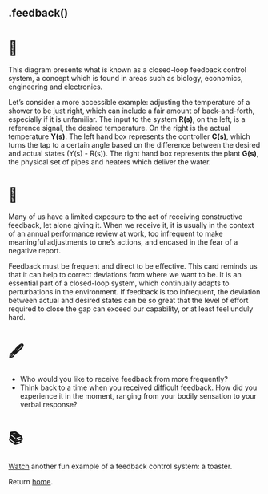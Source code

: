 ## .feedback()

# 🔬

This diagram presents what is known as a closed-loop feedback control system, a concept which is found in areas such as biology, economics, engineering and electronics. 

Let’s consider a more accessible example: adjusting the temperature of a shower to be just right, which can include a fair amount of back-and-forth, especially if it is unfamiliar. The input to the system **R(s)**, on the left, is a reference signal, the desired temperature. On the right is the actual temperature **Y(s)**. The left hand box represents the controller **C(s)**, which turns the tap to a certain angle based on the difference between the desired and actual states (Y(s) - R(s)). The right hand box represents the plant **G(s)**, the physical set of pipes and heaters which deliver the water.

# 🧩

Many of us have a limited exposure to the act of receiving constructive feedback, let alone giving it. When we receive it, it is usually in the context of an annual performance review at work, too infrequent to make meaningful adjustments to one’s actions, and encased in the fear of a negative report. 

Feedback must be frequent and direct to be effective. This card reminds us that it can help to correct deviations from where we want to be. It is an essential part of a closed-loop system, which continually adapts to perturbations in the environment. If feedback is too infrequent, the deviation between actual and desired states can be so great that the level of effort required to close the gap can exceed our capability, or at least feel unduly hard. 

# 🖋️

- Who would you like to receive feedback from more frequently? 
- Think back to a time when you received difficult feedback. How did you experience it in the moment, ranging from your bodily sensation to your verbal response?

# 📚

[Watch](https://www.youtube.com/watch?v=5NVjIIi9fkY) another fun example of a feedback control system: a toaster.

Return [home](../index.md).
